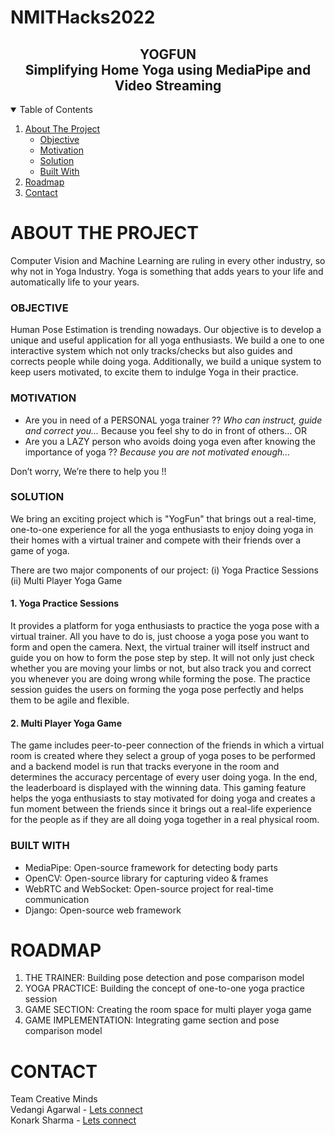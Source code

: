 # NMITHacks2022
<p align="center">
  <h2 align="center">YOGFUN<br>Simplifying Home Yoga using MediaPipe and Video Streaming
  </h2>
</p>

<!-- TABLE OF CONTENTS -->
<details open="open">
  <summary>Table of Contents</summary>
  <ol>
    <li>
      <a href="#about-the-project">About The Project</a>
      <ul>
        <li><a href="#objective">Objective</a></li>
        <li><a href="#motivation">Motivation</a></li>
        <li><a href="#solution">Solution</a></li>
        <li><a href="#built-with">Built With</a></li>
      </ul>
    </li>
    <li><a href="#roadmap">Roadmap</a></li>
    <li><a href="#contact">Contact</a></li>
  </ol>
</details>



<!-- ABOUT THE PROJECT -->
# ABOUT THE PROJECT
Computer Vision and Machine Learning are ruling in every other industry, so why not in Yoga Industry. Yoga is something that adds years to your life and automatically life to your years.

### OBJECTIVE
Human Pose Estimation is trending nowadays. Our objective is to develop a unique and useful application for all yoga enthusiasts. We build a one to one interactive system which not only tracks/checks but also guides and corrects people while doing yoga. Additionally, we build a unique system to keep users motivated, to excite them to indulge Yoga in their practice.

### MOTIVATION
* Are you in need of a PERSONAL yoga trainer ??
      *Who can instruct, guide and correct you...*
  Because you feel shy to do in front of others…
OR
* Are you a LAZY person who avoids doing yoga even after knowing the importance of yoga ??
      *Because you are not motivated enough…*

Don’t worry, We’re there to help you !!

### SOLUTION
We bring an exciting project which is "YogFun" that brings out a real-time, one-to-one experience for all the yoga enthusiasts to enjoy doing yoga in their homes with a virtual trainer and compete with their friends over a game of yoga.

There are two major components of our project:
(i) Yoga Practice Sessions
(ii) Multi Player Yoga Game

#### 1. Yoga Practice Sessions
It provides a platform for yoga enthusiasts to practice the yoga pose with a virtual trainer. All you have to do is, just choose a yoga pose you want to form and open the camera. Next, the virtual trainer will itself instruct and guide you on how to form the pose step by step. It will not only just check whether you are moving your limbs or not, but also track you and correct you whenever you are doing wrong while forming the pose. The practice session guides the users on forming the yoga pose perfectly and helps them to be agile and flexible.

#### 2. Multi Player Yoga Game
The game includes peer-to-peer connection of the friends in which a virtual room is created where they select a group of yoga poses to be performed and a backend model is run that tracks everyone in the room and determines the accuracy percentage of every user doing yoga. In the end, the leaderboard is displayed with the winning data. This gaming feature helps the yoga enthusiasts to stay motivated for doing yoga and creates a fun moment between the friends since it brings out a real-life experience for the people as if they are all doing yoga together in a real physical room.



### BUILT WITH
* MediaPipe: Open-source framework for detecting body parts
* OpenCV: Open-source library for capturing video & frames
* WebRTC and WebSocket: Open-source project for real-time communication
* Django: Open-source web framework


<!-- ROADMAP -->
# ROADMAP
1. THE TRAINER: Building pose detection and pose comparison model
2. YOGA PRACTICE: Building the concept of one-to-one yoga practice session
3. GAME SECTION: Creating the room space for multi player yoga game
4. GAME IMPLEMENTATION: Integrating game section and pose comparison model


<!-- CONTACT -->
# CONTACT

Team Creative Minds
</br>
Vedangi Agarwal - [Lets connect](https://www.linkedin.com/in/vedangi-agarwal-4a39809a/)
</br>
Konark Sharma - [Lets connect](https://www.linkedin.com/in/konark-sharma-2b49741b5/)
